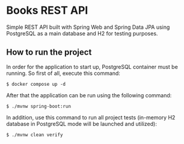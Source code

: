 # Books REST API
Simple REST API built with Spring Web and Spring Data JPA using PostgreSQL as a main database and H2 for testing purposes.

## How to run the project
In order for the application to start up, PostgreSQL container must be running. So first of all, execute this command:
```
$ docker compose up -d
```

After that the application can be run using the following command:
```
$ ./mvnw spring-boot:run
```

In addition, use this command to run all project tests (in-memory H2 database in PostgreSQL mode will be launched and utilized):
```
$ ./mvnw clean verify
```
